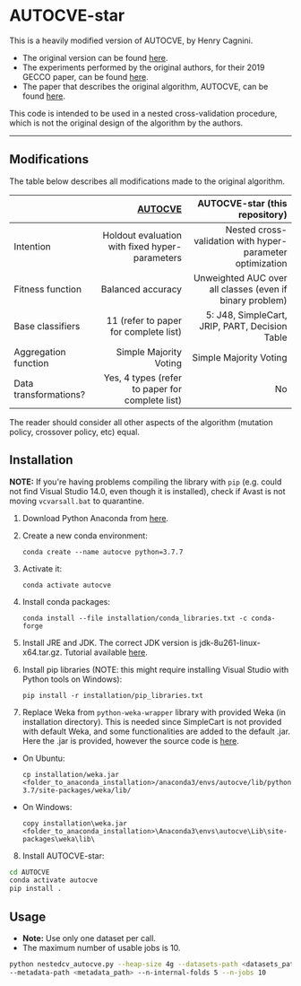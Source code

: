 # AUTOCVE-star

This is a heavily modified version of AUTOCVE, by Henry Cagnini.

* The original version can be found [here](https://github.com/celiolarcher/AUTOCVE/).
* The experiments performed by the original authors, for their 2019 GECCO paper, can be found [here](https://github.com/celiolarcher/Experiments_GECCO19). 
* The paper that describes the original algorithm, AUTOCVE, can be found [here](https://dl.acm.org/doi/10.1145/3321707.3321844).

This code is intended to be used in a nested cross-validation procedure, which is not the original design of the algorithm by the authors.

---

## Modifications

The table below describes all modifications made to the original algorithm.

|                       | [AUTOCVE](https://github.com/celiolarcher/AUTOCVE/) |                            AUTOCVE-star (this repository) |
|:----------------------|----------------------------------------------------:|----------------------------------------------------------:|
| Intention             | Holdout evaluation with fixed hyper-parameters      | Nested cross-validation with hyper-parameter optimization |
| Fitness function      | Balanced accuracy                                   | Unweighted AUC over all classes (even if binary problem)  |
| Base classifiers      | 11 (refer to paper for complete list)               | 5: J48, SimpleCart, JRIP, PART, Decision Table            |
| Aggregation function  | Simple Majority Voting                              | Simple Majority Voting                                    |
| Data transformations? | Yes, 4 types (refer to paper for complete list)     | No                                                        |

The reader should consider all other aspects of the algorithm (mutation policy, crossover policy, etc) equal.

## Installation

**NOTE:** If you're having problems compiling the library with `pip` (e.g. could not find Visual Studio 14.0, 
even though it is installed), check if Avast is not moving `vcvarsall.bat` to quarantine.

1. Download Python Anaconda from [here](https://www.anaconda.com/products/individual).
2. Create a new conda environment: 
   
    `conda create --name autocve python=3.7.7`
   
3. Activate it:
   
    `conda activate autocve`
   
4. Install conda packages:
   
   `conda install --file installation/conda_libraries.txt -c conda-forge`

5. Install JRE and JDK. The correct JDK version is jdk-8u261-linux-x64.tar.gz. Tutorial available 
[here](https://www.javahelps.com/2017/09/install-oracle-jdk-9-on-linux.html).
6. Install pip libraries (NOTE: this might require installing Visual 
Studio with Python tools on Windows): 
   
    `pip install -r installation/pip_libraries.txt` 
   
7. Replace Weka from `python-weka-wrapper` library with provided Weka (in installation directory). This is needed since 
SimpleCart is not provided with default Weka, and some functionalities are added to the default .jar. Here the .jar is provided,
however the source code is [here](https://github.com/henryzord/WekaCustom/tree/comparative). 
   
  * On Ubuntu: 
    
    ```cp installation/weka.jar <folder_to_anaconda_installation>/anaconda3/envs/autocve/lib/python3.7/site-packages/weka/lib/```
    
  * On Windows: 
    
    ```copy installation\weka.jar <folder_to_anaconda_installation>\Anaconda3\envs\autocve\Lib\site-packages\weka\lib\```

8. Install AUTOCVE-star: 
```bash
cd AUTOCVE
conda activate autocve
pip install .
```

## Usage

* **Note:** Use only one dataset per call.
* The maximum number of usable jobs is 10.

```bash
python nestedcv_autocve.py --heap-size 4g --datasets-path <datasets_path> --dataset-name <dataset_name> 
--metadata-path <metadata_path> --n-internal-folds 5 --n-jobs 10
```